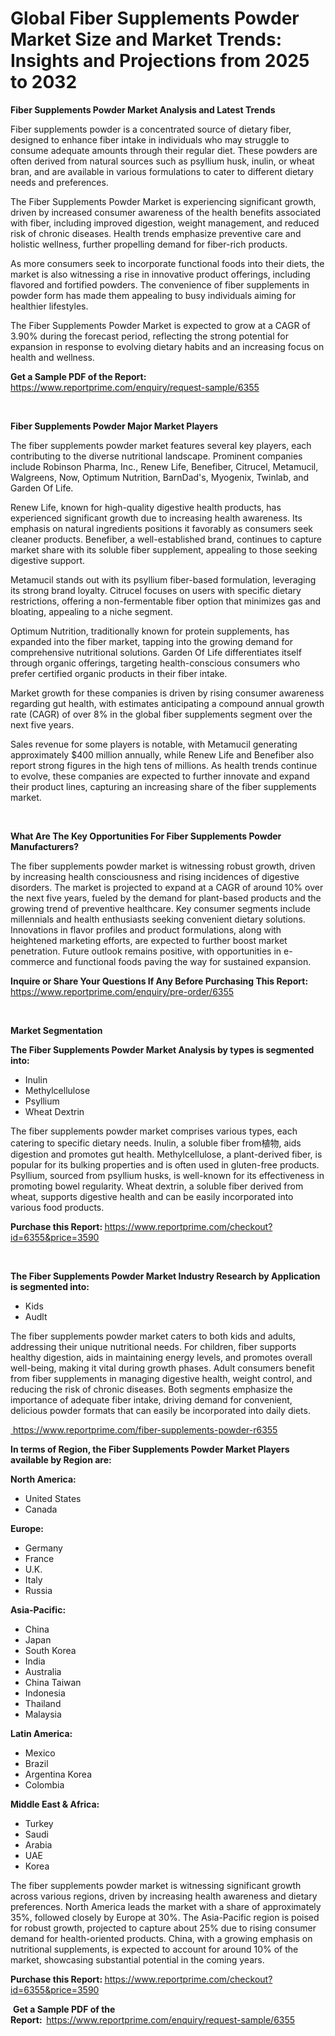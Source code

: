 <p><h1>Global Fiber Supplements Powder Market Size and Market Trends: Insights and Projections from 2025 to 2032</h1></p><p><strong>Fiber Supplements Powder Market Analysis and Latest Trends</strong></p>
<p><p>Fiber supplements powder is a concentrated source of dietary fiber, designed to enhance fiber intake in individuals who may struggle to consume adequate amounts through their regular diet. These powders are often derived from natural sources such as psyllium husk, inulin, or wheat bran, and are available in various formulations to cater to different dietary needs and preferences. </p><p>The Fiber Supplements Powder Market is experiencing significant growth, driven by increased consumer awareness of the health benefits associated with fiber, including improved digestion, weight management, and reduced risk of chronic diseases. Health trends emphasize preventive care and holistic wellness, further propelling demand for fiber-rich products. </p><p>As more consumers seek to incorporate functional foods into their diets, the market is also witnessing a rise in innovative product offerings, including flavored and fortified powders. The convenience of fiber supplements in powder form has made them appealing to busy individuals aiming for healthier lifestyles. </p><p>The Fiber Supplements Powder Market is expected to grow at a CAGR of 3.90% during the forecast period, reflecting the strong potential for expansion in response to evolving dietary habits and an increasing focus on health and wellness.</p></p>
<p><strong>Get a Sample PDF of the Report:&nbsp;</strong> <a href="https://www.reportprime.com/enquiry/request-sample/6355?utm_campaign=4560&utm_medium=2&utm_source=Github&utm_content=ia&utm_term=15052025&utm_id=fiber-supplements-powder">https://www.reportprime.com/enquiry/request-sample/6355</a></p>
<p>&nbsp;</p>
<p><strong>Fiber Supplements Powder Major Market Players</strong></p>
<p><p>The fiber supplements powder market features several key players, each contributing to the diverse nutritional landscape. Prominent companies include Robinson Pharma, Inc., Renew Life, Benefiber, Citrucel, Metamucil, Walgreens, Now, Optimum Nutrition, BarnDad's, Myogenix, Twinlab, and Garden Of Life.</p><p>Renew Life, known for high-quality digestive health products, has experienced significant growth due to increasing health awareness. Its emphasis on natural ingredients positions it favorably as consumers seek cleaner products. Benefiber, a well-established brand, continues to capture market share with its soluble fiber supplement, appealing to those seeking digestive support. </p><p>Metamucil stands out with its psyllium fiber-based formulation, leveraging its strong brand loyalty. Citrucel focuses on users with specific dietary restrictions, offering a non-fermentable fiber option that minimizes gas and bloating, appealing to a niche segment.</p><p>Optimum Nutrition, traditionally known for protein supplements, has expanded into the fiber market, tapping into the growing demand for comprehensive nutritional solutions. Garden Of Life differentiates itself through organic offerings, targeting health-conscious consumers who prefer certified organic products in their fiber intake.</p><p>Market growth for these companies is driven by rising consumer awareness regarding gut health, with estimates anticipating a compound annual growth rate (CAGR) of over 8% in the global fiber supplements segment over the next five years. </p><p>Sales revenue for some players is notable, with Metamucil generating approximately $400 million annually, while Renew Life and Benefiber also report strong figures in the high tens of millions. As health trends continue to evolve, these companies are expected to further innovate and expand their product lines, capturing an increasing share of the fiber supplements market.</p></p>
<p>&nbsp;</p>
<p><strong>What Are The Key Opportunities For Fiber Supplements Powder Manufacturers?</strong></p>
<p><p>The fiber supplements powder market is witnessing robust growth, driven by increasing health consciousness and rising incidences of digestive disorders. The market is projected to expand at a CAGR of around 10% over the next five years, fueled by the demand for plant-based products and the growing trend of preventive healthcare. Key consumer segments include millennials and health enthusiasts seeking convenient dietary solutions. Innovations in flavor profiles and product formulations, along with heightened marketing efforts, are expected to further boost market penetration. Future outlook remains positive, with opportunities in e-commerce and functional foods paving the way for sustained expansion.</p></p>
<p><strong>Inquire or Share Your Questions If Any Before Purchasing This Report:</strong> <a href="https://www.reportprime.com/enquiry/pre-order/6355?utm_campaign=4560&utm_medium=2&utm_source=Github&utm_content=ia&utm_term=15052025&utm_id=fiber-supplements-powder">https://www.reportprime.com/enquiry/pre-order/6355</a></p>
<p>&nbsp;</p>
<p><strong>Market Segmentation</strong></p>
<p><strong>The Fiber Supplements Powder Market Analysis by types is segmented into:</strong></p>
<p><ul><li>Inulin</li><li>Methylcellulose</li><li>Psyllium</li><li>Wheat Dextrin</li></ul></p>
<p><p>The fiber supplements powder market comprises various types, each catering to specific dietary needs. Inulin, a soluble fiber from植物, aids digestion and promotes gut health. Methylcellulose, a plant-derived fiber, is popular for its bulking properties and is often used in gluten-free products. Psyllium, sourced from psyllium husks, is well-known for its effectiveness in promoting bowel regularity. Wheat dextrin, a soluble fiber derived from wheat, supports digestive health and can be easily incorporated into various food products. </p></p>
<p><strong>Purchase this Report:&nbsp;</strong><a href="https://www.reportprime.com/checkout?id=6355&price=3590&utm_campaign=4560&utm_medium=2&utm_source=Github&utm_content=ia&utm_term=15052025&utm_id=fiber-supplements-powder">https://www.reportprime.com/checkout?id=6355&price=3590</a></p>
<p>&nbsp;</p>
<p><strong>The Fiber Supplements Powder Market Industry Research by Application is segmented into:</strong></p>
<p><ul><li>Kids</li><li>Audlt</li></ul></p>
<p><p>The fiber supplements powder market caters to both kids and adults, addressing their unique nutritional needs. For children, fiber supports healthy digestion, aids in maintaining energy levels, and promotes overall well-being, making it vital during growth phases. Adult consumers benefit from fiber supplements in managing digestive health, weight control, and reducing the risk of chronic diseases. Both segments emphasize the importance of adequate fiber intake, driving demand for convenient, delicious powder formats that can easily be incorporated into daily diets.</p></p>
<p><a href="https://www.reportprime.com/fiber-supplements-powder-r6355?utm_campaign=4560&utm_medium=2&utm_source=Github&utm_content=ia&utm_term=15052025&utm_id=fiber-supplements-powder">&nbsp;https://www.reportprime.com/fiber-supplements-powder-r6355</a></p>
<p><strong>In terms of Region, the Fiber Supplements Powder Market Players available by Region are:</strong></p>
<p>
    <p> <strong> North America: </strong>
        <ul>
            <li>United States</li>
            <li>Canada</li>
        </ul>
        </p> 
    <p> <strong> Europe: </strong>
        <ul>
            <li>Germany</li>
            <li>France</li>
            <li>U.K.</li>
            <li>Italy</li>
            <li>Russia</li>
        </ul>
        </p> 
    <p> <strong> Asia-Pacific: </strong>
        <ul>
            <li>China</li>
            <li>Japan</li>
            <li>South Korea</li>
            <li>India</li>
            <li>Australia</li>
            <li>China Taiwan</li>
            <li>Indonesia</li>
            <li>Thailand</li>
            <li>Malaysia</li>
        </ul>
        </p> 
    <p> <strong> Latin America: </strong>
        <ul>
            <li>Mexico</li>
            <li>Brazil</li>
            <li>Argentina Korea</li>
            <li>Colombia</li>
        </ul>
        </p> 
    <p> <strong> Middle East & Africa: </strong>
        <ul>
            <li>Turkey</li>
            <li>Saudi</li>
            <li>Arabia</li>
            <li>UAE</li>
            <li>Korea</li>
        </ul>
    </p>
    </p>
<p><p>The fiber supplements powder market is witnessing significant growth across various regions, driven by increasing health awareness and dietary preferences. North America leads the market with a share of approximately 35%, followed closely by Europe at 30%. The Asia-Pacific region is poised for robust growth, projected to capture about 25% due to rising consumer demand for health-oriented products. China, with a growing emphasis on nutritional supplements, is expected to account for around 10% of the market, showcasing substantial potential in the coming years.</p></p>
<p><strong>Purchase this Report: </strong><a href="https://www.reportprime.com/checkout?id=6355&price=3590&utm_campaign=4560&utm_medium=2&utm_source=Github&utm_content=ia&utm_term=15052025&utm_id=fiber-supplements-powder">https://www.reportprime.com/checkout?id=6355&price=3590</a></p>
<p>&nbsp;<strong>Get a Sample PDF of the Report:&nbsp;&nbsp;</strong><a href="https://www.reportprime.com/enquiry/request-sample/6355?utm_campaign=4560&utm_medium=2&utm_source=Github&utm_content=ia&utm_term=15052025&utm_id=fiber-supplements-powder">https://www.reportprime.com/enquiry/request-sample/6355</a></p>
<p><strong></strong></p>
<p><p></p><p></p><p></p></p>